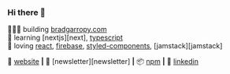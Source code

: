 ### Hi there 👋

<!--
**AlvisBalodis/AlvisBalodis** is a ✨ _special_ ✨ repository because its `README.md` (this file) appears on your GitHub profile.

Here are some ideas to get you started:

- 🔭 I’m currently working on ...
- 🌱 I’m currently learning ...
- 👯 I’m looking to collaborate on ...
- 🤔 I’m looking for help with ...
- 💬 Ask me about ...
- 📫 How to reach me: ...
- 😄 Pronouns: ...
- ⚡ Fun fact: ...
-->

👨🏼‍💻 building [bradgarropy.com][website]  
🧠 learning [nextjs][next], [typescript][typescript]  
💜 loving [react][react], [firebase][firebase], [styled-components][styled], [jamstack][jamstack]  

🏡 [website][website] **|** 
📰 [newsletter][newsletter] **|** 
📦 [npm][npm] **|** 
👔 [linkedin][linkedin]


[codelex]: https://codelex.io
[react]: http://reactjs.org
[firebase]: https://firebase.google.com
[styled]: https://styled-components.com
[typescript]: https://www.typescriptlang.org
[website]: https://bradgarropy.com
[linkedin]: https://linkedin.com/in/AlvisBalodis
[npm]: https://npmjs.com/~bradgarropy
